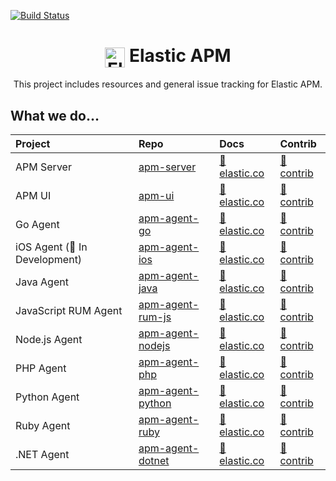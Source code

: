 [![Build Status](https://apm-ci.elastic.co/job/apm-shared/job/apm-update-specs-mbp/job/master/badge/icon)](https://apm-ci.elastic.co/job/apm-shared/job/apm-update-specs-mbp/job/master/)

<h1 align='center'><img src='https://github.com/elastic/apm/blob/master/apm-logo.svg' alt='Elastic APM' width='32' valign='middle' /> Elastic APM</h1>

<p align='center'>This project includes resources and general issue tracking for Elastic APM.</p>

## What we do…

| Project                   | Repo                  | Docs                                    | Contrib
| :-                        | :-                    | :-                                      | :-
| APM Server                | [apm-server][]        | [📘 elastic.co][apm-server-docs]        | [📂 contrib][apm-server-contrib]
| APM UI                    | [apm-ui][]            | [📘 elastic.co][apm-ui-docs]            | [📂 contrib][apm-ui-contrib]
| Go Agent                  | [apm-agent-go][]      | [📘 elastic.co][apm-agent-go-docs]      | [📂 contrib][apm-agent-go-contrib]
| iOS Agent (🚧 In Development) | [apm-agent-ios][]     | [📘 elastic.co][apm-agent-ios-docs]     | [📂 contrib][apm-agent-ios-contrib]
| Java Agent                | [apm-agent-java][]    | [📘 elastic.co][apm-agent-java-docs]    | [📂 contrib][apm-agent-java-contrib]
| JavaScript RUM Agent      | [apm-agent-rum-js][]  | [📘 elastic.co][apm-agent-js-base-docs] | [📂 contrib][apm-agent-rum-js-contrib]
| Node.js Agent             | [apm-agent-nodejs][]  | [📘 elastic.co][apm-agent-nodejs-docs]  | [📂 contrib][apm-agent-nodejs-contrib]
| PHP Agent                 | [apm-agent-php][]     | [📘 elastic.co][apm-agent-php-docs]     | [📂 contrib][apm-agent-php-contrib]
| Python Agent              | [apm-agent-python][]  | [📘 elastic.co][apm-agent-python-docs]  | [📂 contrib][apm-agent-python-contrib]
| Ruby Agent                | [apm-agent-ruby][]    | [📘 elastic.co][apm-agent-ruby-docs]    | [📂 contrib][apm-agent-ruby-contrib]
| .NET Agent                | [apm-agent-dotnet][]  | [📘 elastic.co][apm-agent-dotnet-docs]  | [📂 contrib][apm-agent-dotnet-contrib]


[apm-server-contrib]: https://github.com/elastic/apm-contrib/tree/master/apm-server
[apm-server-docs]: https://www.elastic.co/guide/en/apm/server/current/index.html
[apm-server]: https://github.com/elastic/apm-server

[apm-ui-contrib]: https://github.com/elastic/apm-contrib/tree/master/apm-ui
[apm-ui-docs]: https://www.elastic.co/guide/en/kibana/current/xpack-apm.html
[apm-ui]: https://github.com/elastic/kibana/tree/master/x-pack/plugins/apm

[apm-agent-go-contrib]: https://github.com/elastic/apm-contrib/tree/master/apm-agent-go
[apm-agent-go-docs]: https://www.elastic.co/guide/en/apm/agent/go/current/index.html
[apm-agent-go]: https://github.com/elastic/apm-agent-go

[apm-agent-ios-contrib]: https://github.com/elastic/apm-contrib/tree/master/apm-agent-ios
[apm-agent-ios-docs]: https://www.elastic.co/guide/en/apm/agent/swift/current/index.html
[apm-agent-ios]: https://github.com/elastic/apm-agent-ios

[apm-agent-java-contrib]: https://github.com/elastic/apm-contrib/tree/master/apm-agent-java
[apm-agent-java-docs]: https://www.elastic.co/guide/en/apm/agent/java/current/index.html
[apm-agent-java]: https://github.com/elastic/apm-agent-java

[apm-agent-rum-js-contrib]: https://github.com/elastic/apm-contrib/tree/master/apm-agent-rum-js
[apm-agent-js-base-docs]: https://www.elastic.co/guide/en/apm/agent/js-base/current/index.html
[apm-agent-rum-js]: https://github.com/elastic/apm-agent-rum-js

[apm-agent-nodejs-contrib]: https://github.com/elastic/apm-contrib/tree/master/apm-agent-nodejs
[apm-agent-nodejs-docs]: https://www.elastic.co/guide/en/apm/agent/nodejs/current/index.html
[apm-agent-nodejs]: https://github.com/elastic/apm-agent-nodejs

[apm-agent-python-contrib]: https://github.com/elastic/apm-contrib/tree/master/apm-agent-python
[apm-agent-python-docs]: https://www.elastic.co/guide/en/apm/agent/python/current/index.html
[apm-agent-python]: https://github.com/elastic/apm-agent-python

[apm-agent-ruby-contrib]: https://github.com/elastic/apm-contrib/tree/master/apm-agent-ruby
[apm-agent-ruby-docs]: https://www.elastic.co/guide/en/apm/agent/ruby/current/index.html
[apm-agent-ruby]: https://github.com/elastic/apm-agent-ruby

[apm-agent-dotnet-contrib]: https://github.com/elastic/apm-contrib/tree/master/apm-agent-dotnet
[apm-agent-dotnet-docs]: https://www.elastic.co/guide/en/apm/agent/dotnet/current/index.html
[apm-agent-dotnet]: https://github.com/elastic/apm-agent-dotnet

[apm-agent-php-contrib]: https://github.com/elastic/apm-contrib/tree/master/apm-agent-php
[apm-agent-php-docs]: https://www.elastic.co/guide/en/apm/agent/php/current/index.html
[apm-agent-php]: https://github.com/elastic/apm-agent-php
